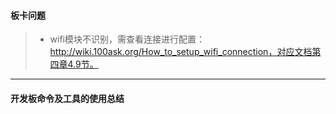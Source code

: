 #### 板卡问题
> - wifi模块不识别，需查看连接进行配置：http://wiki.100ask.org/How_to_setup_wifi_connection，对应文档第四章4.9节。

---
#### 开发板命令及工具的使用总结